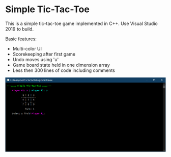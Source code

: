 # Simple Tic-Tac-Toe

This is a simple tic-tac-toe game implemented in C++. Use Visual Studio 2019 to build.

Basic features:
* Multi-color UI
* Scorekeeping after first game
* Undo moves using 'u'
* Game board state held in one dimension array
* Less then 300 lines of code including comments

![screenshot](screenshot.png)